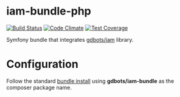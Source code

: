 iam-bundle-php
=============

[![Build Status](https://api.travis-ci.org/gdbots/iam-bundle-php.svg)](https://travis-ci.org/gdbots/iam-bundle-php)
[![Code Climate](https://codeclimate.com/github/gdbots/iam-bundle-php/badges/gpa.svg)](https://codeclimate.com/github/gdbots/iam-bundle-php)
[![Test Coverage](https://codeclimate.com/github/gdbots/iam-bundle-php/badges/coverage.svg)](https://codeclimate.com/github/gdbots/iam-bundle-php/coverage)

Symfony bundle that integrates [gdbots/iam](https://github.com/gdbots/iam-php) library.


# Configuration
Follow the standard [bundle install](http://symfony.com/doc/current/bundles/installation.html)
using __gdbots/iam-bundle__ as the composer package name.
